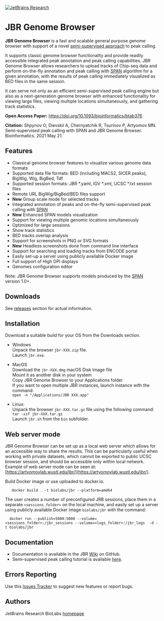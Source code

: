 [![JetBrains Research](https://jb.gg/badges/research.svg)](https://confluence.jetbrains.com/display/ALL/JetBrains+on+GitHub)

JBR Genome Browser
==================

**JBR Genome Browser** is a fast and scalable general purpose genome browser with support of a
novel [semi-supervised approach](http://artyomovlab.wustl.edu/aging/tools.html) to peak calling.

It supports classic genome browser functionality and provide readily accessible integrated peak annotation and peak
calling capabilities. JBR Genome Browser allows researchers to upload tracks of Chip-seq data and perform on-the-fly
annotation and peak calling with [SPAN](https://github.com/JetBrains-Research/span) algorithm for a given annotation,
with the results of peak calling immediately visualized as BED files in the same session.

It can serve not only as an efficient semi-supervised peak calling engine but also as a next-generation genome browser
with enhanced functionality for viewing large files, viewing multiple locations simultaneously, and gathering track
statistics.

**Open Access Paper:** https://doi.org/10.1093/bioinformatics/btab376

**Citation:** Shpynov O, Dievskii A, Chernyatchik R, Tsurinov P, Artyomov MN. Semi-supervised peak calling with SPAN and JBR Genome Browser. Bioinformatics. 2021 May 21.

Features
--------

* Classical genome browser features to visualize various genome data formats
* Supported data file formats: BED (including MACS2, SICER peaks), BigWig, Wig, BigBed, Tdf
* Supported session formats: JBR *.yaml, IGV *.xml, UCSC *.txt session files
* Remote URL BigWig/BigBed/BED files support
* **New** Group scale mode for selected tracks
* Integrated annotation of peaks and on-the-fly semi-supervised peak calling with [SPAN](https://github.com/JetBrains-Research/span)
* **New** Enhanced SPAN models visualization
* Support for viewing multiple genomic locations simultaneously
* Optimized for large sessions
* Show track statistics
* BED tracks overlap analysis
* Support for screenshots in PNG or SVG formats
* **New** Headless screenshots done from command line interface
* Support for searching and loading tracks from ENCODE portal
* Easily set-up a server using publicly available Docker image
* Full support of High DPI displays
* Genomes configuration editor

Note: JBR Genome Browser supports models produced by the [SPAN](https://github.com/JetBrains-Research/span) version 1.0+.

Downloads
---------
See [releases](https://github.com/JetBrains-Research/jbr/releases) section for actual information.

Installation
------------
Download a suitable build for your OS from the Downloads section.

* Windows<br>
  Unpack the browser `jbr-XXX.zip` file.<br>
  Launch `jbr.exe`.

* MacOS<br>
  Download the `jbr-XXX.dmg` macOS Disk Image file<br>
  Mount it as another disk in your system<br>
  Copy JBR Genome Browser to your Applications folder<br>
  If you want to open multiple JBR instances, launch instance with the command:<br>
  `open -n "/Applications/JBR XXX.app"`

* Linux:<br>
  Unpack the browser `jbr-XXX.tar.gz` file using the following command:<br>
  `tar -xzf jbr-XXX.tar.gz`<br>
  Launch `jbr.sh` from the `bin` subfolder.


Web server mode
---------------
JBR Genome Browser can be set up as a local web server which allows for an accessible way to share the results. This can
be particularly useful when working with private datasets, which cannot be exported to public UCSC browser session, and
should be accessible only within local network.<br>
Example of web server mode can be seen at: [https://artyomovlab.wustl.edu/jbr/](https://artyomovlab.wustl.edu/jbr/).

Build Docker image or use uploaded to docker.io.
```
   docker build . -t biolabs/jbr --platform=amd64
```

The user creates a number of preconfigured JRB sessions, place them in a separate `<sessions_folder>` on the local
machine, and easily set up a server using publicly available Docker image `biolabs/jbr` with the command:

```
  docker run --publish=5000:5000 --volume=<sessions_folder>:/jbr_sessions --volume=<logs_folder>:/jbr_logs  -d -t biolabs/jbr
```

Documentation
-------------

* Documentation is available in the JBR [Wiki](https://github.com/JetBrains-Research/jbr/wiki) on GitHub.
* Semi-supervised peak calling tutorial is available [here](https://artyomovlab.wustl.edu/aging/howto.html).

Errors Reporting
-----------------

Use this [Issues Tracker](https://github.com/JetBrains-Research/jbr/issues) to suggest new features or report bugs.

Authors
-------
JetBrains Research BioLabs [homepage](https://research.jetbrains.org/groups/biolabs)
